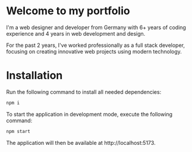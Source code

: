 # Welcome to my portfolio

I'm a web designer and developer from Germany with 6+ years of coding experience and 4 years in web development and design.

For the past 2 years, I've worked professionally as a full stack developer, focusing on creating innovative web projects using modern technology.

# Installation

Run the following command to install all needed dependencies:

```bash
npm i
```

To start the application in development mode, execute the following command:

```bash
npm start
```

The application will then be available at http://localhost:5173.
